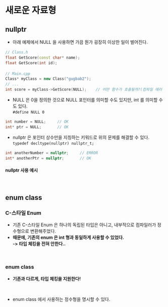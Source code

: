 # 새로운 자료형

## nullptr

* 아래 예제에서 NULL 을 사용하면 가끔 뭔가 굉장히 이상한 일이 벌어진다.&#x20;

```cpp
// Class.h
float GetScore(const char* name);
float GetScore(int id);

// Main.cpp
Class* myClass = new Class("gugbab2");
// ...
int score = myClass->GetScore(NULL);    // 어떤 함수가 호출될까?(컴파일 에러 ;;)
```

* NULL 은 0을 정의한 것으로 NULL 포인터를 의미할 수도 있지만, int 를 의미할 수도 있다.\
  `#define NULL 0`

```cpp
int number = NULL;     // OK
int* ptr = NULL;       // OK
```

* nullptr 은 포인터 상수만을 지칭하는 키워드로 위의 문제를 해결할 수 있다. \
  `typedef decltype(nullptr) nullptr_t;`

```cpp
int anotherNumber = nullptr;     // ERROR
int* anotherPtr = nullptr;       // OK
```

#### nullptr 사용 예시

<figure><img src="../../../../.gitbook/assets/스크린샷 2024-04-13 18.55.29.png" alt=""><figcaption></figcaption></figure>

## enum class

### C-스타일 Enum

* 기존 C-스타일 Enum 은 하나의 독립된 타입은 아니고, 내부적으로 컴파일러가 정수형으로 변환해주었다.&#x20;
* **때문에, 기존의 enum 은 int 형과 동일하게 사용할 수 있었다.** \
  **-> 타입 체킹을 전혀 안한다..**

<figure><img src="../../../../.gitbook/assets/스크린샷 2024-04-13 19.08.03.png" alt=""><figcaption></figcaption></figure>

### enum class

* **기존과 다르게, 타입 체킹을 지원한다!**

<figure><img src="../../../../.gitbook/assets/스크린샷 2024-04-13 19.11.50.png" alt=""><figcaption></figcaption></figure>

* enum class 에서 사용하는 정수형을 명시할 수 있다.&#x20;

<figure><img src="../../../../.gitbook/assets/스크린샷 2024-04-13 19.14.12.png" alt=""><figcaption></figcaption></figure>
